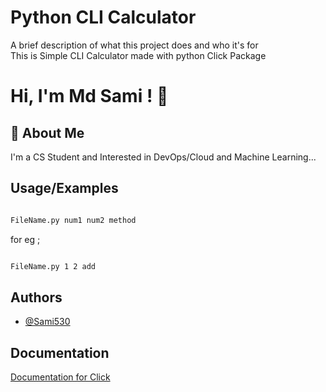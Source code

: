 # Python CLI Calculator

A brief description of what this project does and who it's for  
This is Simple CLI Calculator made with python Click Package 


# Hi, I'm Md Sami ! 👋  

## 🚀 About Me
I'm a CS Student and Interested in DevOps/Cloud and Machine Learning...  


## Usage/Examples

```bash

FileName.py num1 num2 method 

``` 
for eg ;

```bash

FileName.py 1 2 add 

``` 
## Authors

- [@Sami530](https://github.com/Sami530)


## Documentation

[Documentation for Click](https://pypi.org/project/click/)






